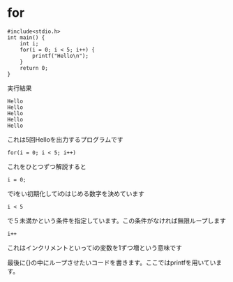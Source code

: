 # for

```
#include<stdio.h>
int main() {
    int i;
    for(i = 0; i < 5; i++) {
        printf("Hello\n");
    }
    return 0;
}
```

実行結果

```
Hello
Hello
Hello
Hello
Hello
```

これは5回Helloを出力するプログラムです

`for(i = 0; i < 5; i++)`

これをひとつずつ解説すると

`i = 0;`

でiをい初期化してiのはじめる数字を決めています

`i < 5`

で５未満かという条件を指定しています。この条件がなければ無限ループします

`i++`

これはインクリメントといってiの変数を1ずつ増という意味です

最後に{}の中にループさせたいコードを書きます。ここではprintfを用いています。